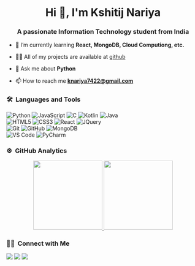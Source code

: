 <h1 align="center">Hi 👋, I'm Kshitij Nariya</h1>
<h3 align="center">A passionate Information Technology student from India</h3>


- 🌱 I’m currently learning **React, MongoDB, Cloud Computiong, etc.**

- 👨‍💻 All of my projects are available at [github](https://github.com/kshitijnariya?tab=repositories)

- 💬 Ask me about **Python**

- 📫 How to reach me **knariya7422@gmail.com**


	
### 🛠 &nbsp;Languages and Tools

![Python](http://img.shields.io/badge/-Python-3776AB?style=for-the-badge&logo=python&logoColor=ffffff)
![JavaScript](https://img.shields.io/badge/-JavaScript-%23F7DF1C?style=for-the-badge&logo=javascript&logoColor=000000&labelColor=%23F7DF1C&color=%23FFCE5A)
![C](https://img.shields.io/badge/C++-00599C?style=for-the-badge&logo=c%2B%2B&logoColor=white)
![Kotlin](https://img.shields.io/badge/Kotlin-F6891F?style=for-the-badge&logo=kotlin&logoColor=white)
![Java](https://img.shields.io/badge/Java-5382a1?style=for-the-badge&logo=java&logoColor=white)
<br>
![HTML5](https://img.shields.io/badge/-HTML5-%23E44D27?style=for-the-badge&logo=html5&logoColor=ffffff)
![CSS3](https://img.shields.io/badge/-CSS3-%231572B6?style=for-the-badge&logo=css3)
![React](https://img.shields.io/badge/-React-white?style=for-the-badge&logo=react&logoColor=61DBFB)
![JQuery](https://img.shields.io/badge/jQuery-0769AD?style=for-the-badge&logo=jquery&logoColor=white)
<br>
![Git](https://img.shields.io/badge/-Git-%23F05032?style=for-the-badge&logo=git&logoColor=%23ffffff)
![GitHub](https://img.shields.io/badge/-GitHub-181717?style=for-the-badge&logo=github)
![MongoDB](https://img.shields.io/badge/MongoDB-4EA94B?style=for-the-badge&logo=mongodb&logoColor=white)
<br/>
![VS Code](http://img.shields.io/badge/-VS%20Code-007ACC?style=for-the-badge&logo=visual-studio-code&logoColor=ffffff)
![PyCharm](http://img.shields.io/badge/PyCharm-31c898?style=for-the-badge&logo=pycharm&logoColor=white)
<br/>

### ⚙️ &nbsp;GitHub Analytics

<p align="center">
<a href="https://github.com/kshitijnariya">
  <img height="180em" src="https://github-readme-stats-eight-theta.vercel.app/api?username=kshitijnariya&show_icons=true&theme=algolia&include_all_commits=true&count_private=true"/>
  <img height="180em" src="https://github-readme-stats-eight-theta.vercel.app/api/top-langs/?username=kshitijnariya&layout=compact&langs_count=8&theme=algolia"/>
</a>
</p>

### 🤝🏻 &nbsp;Connect with Me

<p>
<a href="https://in.linkedin.com/in/kshitijnariya"><img src="https://img.shields.io/badge/-kshitijnariya-0077B5?style=flat&logo=Linkedin&logoColor=white"/></a>
<a href="mailto:kshitijnariya4@gmail.com"><img src="https://img.shields.io/badge/-kshitjnariya4@gmail.com-D14836?style=flat&logo=Gmail&logoColor=white"/></a>
<a href="https://twitter.com/kshitijnariya"><img src="https://img.shields.io/badge/-@kshitijnariya-1877F2?style=flat&logo=Twitter&logoColor=white"/></a>
</p>
